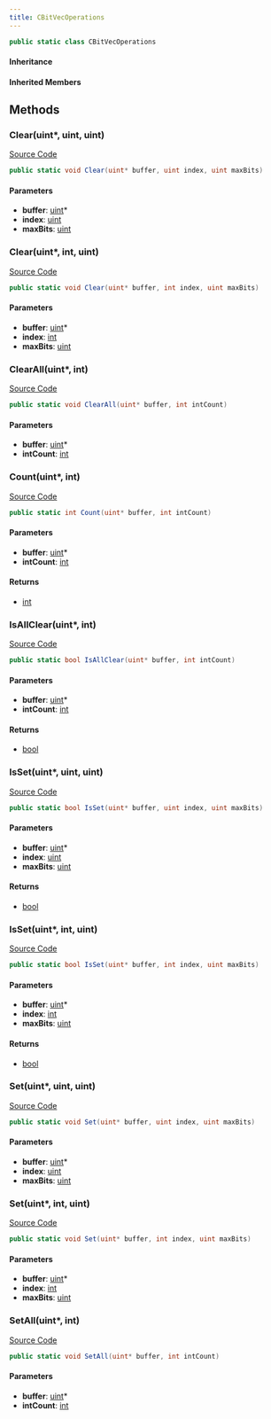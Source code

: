 ```yaml
---
title: CBitVecOperations
---
```


```csharp
public static class CBitVecOperations
```

#### Inheritance

#### Inherited Members

## Methods

### Clear(uint*, uint, uint)

[Source Code](https://github.com/swiftly-solution/swiftlys2/blob/beta/managed/src/SwiftlyS2.Shared/Natives/Structs/CBitVec.cs#L48)

```csharp
public static void Clear(uint* buffer, uint index, uint maxBits)
```

#### Parameters

- **buffer**: [uint](https://learn.microsoft.com/dotnet/api/system.uint32)*
- **index**: [uint](https://learn.microsoft.com/dotnet/api/system.uint32)
- **maxBits**: [uint](https://learn.microsoft.com/dotnet/api/system.uint32)

### Clear(uint*, int, uint)

[Source Code](https://github.com/swiftly-solution/swiftlys2/blob/beta/managed/src/SwiftlyS2.Shared/Natives/Structs/CBitVec.cs#L54)

```csharp
public static void Clear(uint* buffer, int index, uint maxBits)
```

#### Parameters

- **buffer**: [uint](https://learn.microsoft.com/dotnet/api/system.uint32)*
- **index**: [int](https://learn.microsoft.com/dotnet/api/system.int32)
- **maxBits**: [uint](https://learn.microsoft.com/dotnet/api/system.uint32)

### ClearAll(uint*, int)

[Source Code](https://github.com/swiftly-solution/swiftlys2/blob/beta/managed/src/SwiftlyS2.Shared/Natives/Structs/CBitVec.cs#L24)

```csharp
public static void ClearAll(uint* buffer, int intCount)
```

#### Parameters

- **buffer**: [uint](https://learn.microsoft.com/dotnet/api/system.uint32)*
- **intCount**: [int](https://learn.microsoft.com/dotnet/api/system.int32)

### Count(uint*, int)

[Source Code](https://github.com/swiftly-solution/swiftlys2/blob/beta/managed/src/SwiftlyS2.Shared/Natives/Structs/CBitVec.cs#L72)

```csharp
public static int Count(uint* buffer, int intCount)
```

#### Parameters

- **buffer**: [uint](https://learn.microsoft.com/dotnet/api/system.uint32)*
- **intCount**: [int](https://learn.microsoft.com/dotnet/api/system.int32)

#### Returns

- [int](https://learn.microsoft.com/dotnet/api/system.int32)

### IsAllClear(uint*, int)

[Source Code](https://github.com/swiftly-solution/swiftlys2/blob/beta/managed/src/SwiftlyS2.Shared/Natives/Structs/CBitVec.cs#L87)

```csharp
public static bool IsAllClear(uint* buffer, int intCount)
```

#### Parameters

- **buffer**: [uint](https://learn.microsoft.com/dotnet/api/system.uint32)*
- **intCount**: [int](https://learn.microsoft.com/dotnet/api/system.int32)

#### Returns

- [bool](https://learn.microsoft.com/dotnet/api/system.boolean)

### IsSet(uint*, uint, uint)

[Source Code](https://github.com/swiftly-solution/swiftlys2/blob/beta/managed/src/SwiftlyS2.Shared/Natives/Structs/CBitVec.cs#L60)

```csharp
public static bool IsSet(uint* buffer, uint index, uint maxBits)
```

#### Parameters

- **buffer**: [uint](https://learn.microsoft.com/dotnet/api/system.uint32)*
- **index**: [uint](https://learn.microsoft.com/dotnet/api/system.uint32)
- **maxBits**: [uint](https://learn.microsoft.com/dotnet/api/system.uint32)

#### Returns

- [bool](https://learn.microsoft.com/dotnet/api/system.boolean)

### IsSet(uint*, int, uint)

[Source Code](https://github.com/swiftly-solution/swiftlys2/blob/beta/managed/src/SwiftlyS2.Shared/Natives/Structs/CBitVec.cs#L66)

```csharp
public static bool IsSet(uint* buffer, int index, uint maxBits)
```

#### Parameters

- **buffer**: [uint](https://learn.microsoft.com/dotnet/api/system.uint32)*
- **index**: [int](https://learn.microsoft.com/dotnet/api/system.int32)
- **maxBits**: [uint](https://learn.microsoft.com/dotnet/api/system.uint32)

#### Returns

- [bool](https://learn.microsoft.com/dotnet/api/system.boolean)

### Set(uint*, uint, uint)

[Source Code](https://github.com/swiftly-solution/swiftlys2/blob/beta/managed/src/SwiftlyS2.Shared/Natives/Structs/CBitVec.cs#L36)

```csharp
public static void Set(uint* buffer, uint index, uint maxBits)
```

#### Parameters

- **buffer**: [uint](https://learn.microsoft.com/dotnet/api/system.uint32)*
- **index**: [uint](https://learn.microsoft.com/dotnet/api/system.uint32)
- **maxBits**: [uint](https://learn.microsoft.com/dotnet/api/system.uint32)

### Set(uint*, int, uint)

[Source Code](https://github.com/swiftly-solution/swiftlys2/blob/beta/managed/src/SwiftlyS2.Shared/Natives/Structs/CBitVec.cs#L42)

```csharp
public static void Set(uint* buffer, int index, uint maxBits)
```

#### Parameters

- **buffer**: [uint](https://learn.microsoft.com/dotnet/api/system.uint32)*
- **index**: [int](https://learn.microsoft.com/dotnet/api/system.int32)
- **maxBits**: [uint](https://learn.microsoft.com/dotnet/api/system.uint32)

### SetAll(uint*, int)

[Source Code](https://github.com/swiftly-solution/swiftlys2/blob/beta/managed/src/SwiftlyS2.Shared/Natives/Structs/CBitVec.cs#L30)

```csharp
public static void SetAll(uint* buffer, int intCount)
```

#### Parameters

- **buffer**: [uint](https://learn.microsoft.com/dotnet/api/system.uint32)*
- **intCount**: [int](https://learn.microsoft.com/dotnet/api/system.int32)

